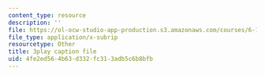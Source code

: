 ```yaml
---
content_type: resource
description: ''
file: https://ol-ocw-studio-app-production.s3.amazonaws.com/courses/6-172-performance-engineering-of-software-systems-fall-2018/4fe2ed564b63d332fc313adb5c6b8bfb_euO8bqSW_Ow.srt
file_type: application/x-subrip
resourcetype: Other
title: 3play caption file
uid: 4fe2ed56-4b63-d332-fc31-3adb5c6b8bfb
---
```

